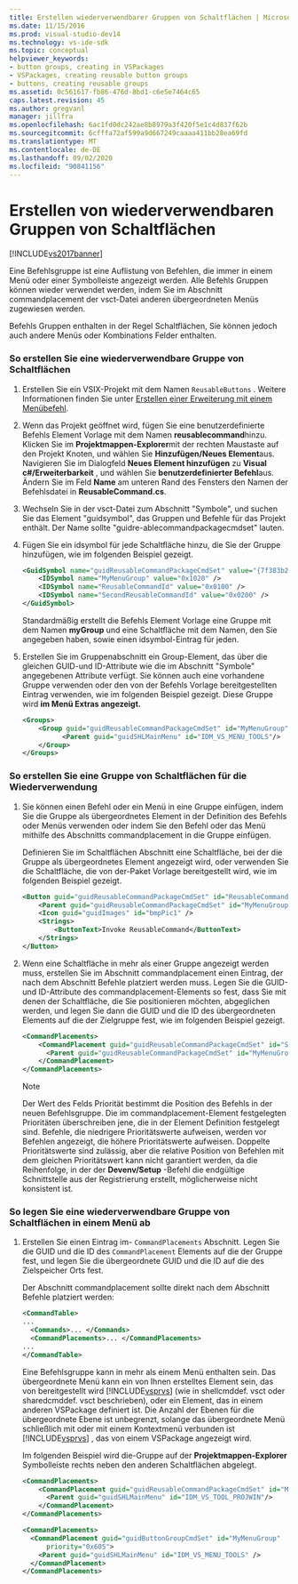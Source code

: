```yaml
---
title: Erstellen wiederverwendbarer Gruppen von Schaltflächen | Microsoft-Dokumentation
ms.date: 11/15/2016
ms.prod: visual-studio-dev14
ms.technology: vs-ide-sdk
ms.topic: conceptual
helpviewer_keywords:
- button groups, creating in VSPackages
- VSPackages, creating reusable button groups
- buttons, creating reusable groups
ms.assetid: 0c561617-fb86-476d-8bd1-c6e5e7464c65
caps.latest.revision: 45
ms.author: gregvanl
manager: jillfra
ms.openlocfilehash: 6ac1fd0dc242ae8b8979a3f420f5e1c4d837f62b
ms.sourcegitcommit: 6cfffa72af599a9d667249caaaa411bb28ea69fd
ms.translationtype: MT
ms.contentlocale: de-DE
ms.lasthandoff: 09/02/2020
ms.locfileid: "90841156"
---
```

# <a name="creating-reusable-groups-of-buttons"></a>Erstellen von wiederverwendbaren Gruppen von Schaltflächen
[!INCLUDE[vs2017banner](../includes/vs2017banner.md)]

Eine Befehlsgruppe ist eine Auflistung von Befehlen, die immer in einem Menü oder einer Symbolleiste angezeigt werden. Alle Befehls Gruppen können wieder verwendet werden, indem Sie im Abschnitt commandplacement der vsct-Datei anderen übergeordneten Menüs zugewiesen werden.  
  
 Befehls Gruppen enthalten in der Regel Schaltflächen, Sie können jedoch auch andere Menüs oder Kombinations Felder enthalten.  
  
### <a name="to-create-a-reusable-group-of-buttons"></a>So erstellen Sie eine wiederverwendbare Gruppe von Schaltflächen  
  
1. Erstellen Sie ein VSIX-Projekt mit dem Namen `ReusableButtons` . Weitere Informationen finden Sie unter [Erstellen einer Erweiterung mit einem Menübefehl](../extensibility/creating-an-extension-with-a-menu-command.md).  
  
2. Wenn das Projekt geöffnet wird, fügen Sie eine benutzerdefinierte Befehls Element Vorlage mit dem Namen **reusablecommand**hinzu. Klicken Sie im **Projektmappen-Explorer**mit der rechten Maustaste auf den Projekt Knoten, und wählen Sie **Hinzufügen/Neues Element**aus. Navigieren Sie im Dialogfeld **Neues Element hinzufügen** zu **Visual c#/Erweiterbarkeit** , und wählen Sie **benutzerdefinierter Befehl**aus. Ändern Sie im Feld **Name** am unteren Rand des Fensters den Namen der Befehlsdatei in **ReusableCommand.cs**.  
  
3. Wechseln Sie in der vsct-Datei zum Abschnitt "Symbole", und suchen Sie das Element "guidsymbol", das Gruppen und Befehle für das Projekt enthält. Der Name sollte "guidre-ablecommandpackagecmdset" lauten.  
  
4. Fügen Sie ein idsymbol für jede Schaltfläche hinzu, die Sie der Gruppe hinzufügen, wie im folgenden Beispiel gezeigt.  
  
    ```xml  
    <GuidSymbol name="guidReusableCommandPackageCmdSet" value="{7f383b2a-c6b9-4c1d-b4b8-a26dc5b60ca1}">  
        <IDSymbol name="MyMenuGroup" value="0x1020" />  
        <IDSymbol name="ReusableCommandId" value="0x0100" />  
        <IDSymbol name="SecondReusableCommandId" value="0x0200" />  
    </GuidSymbol>  
    ```  
  
     Standardmäßig erstellt die Befehls Element Vorlage eine Gruppe mit dem Namen **myGroup** und eine Schaltfläche mit dem Namen, den Sie angegeben haben, sowie einen idsymbol-Eintrag für jeden.  
  
5. Erstellen Sie im Gruppenabschnitt ein Group-Element, das über die gleichen GUID-und ID-Attribute wie die im Abschnitt "Symbole" angegebenen Attribute verfügt. Sie können auch eine vorhandene Gruppe verwenden oder den von der Befehls Vorlage bereitgestellten Eintrag verwenden, wie im folgenden Beispiel gezeigt. Diese Gruppe wird **im Menü Extras angezeigt.**  
  
    ```xml  
    <Groups>  
        <Group guid="guidReusableCommandPackageCmdSet" id="MyMenuGroup" priority="0x0600">  
              <Parent guid="guidSHLMainMenu" id="IDM_VS_MENU_TOOLS"/>  
        </Group>  
    </Groups>  
    ```  
  
### <a name="to-create-a-group-of-buttons-for-reuse"></a>So erstellen Sie eine Gruppe von Schaltflächen für die Wiederverwendung  
  
1. Sie können einen Befehl oder ein Menü in eine Gruppe einfügen, indem Sie die Gruppe als übergeordnetes Element in der Definition des Befehls oder Menüs verwenden oder indem Sie den Befehl oder das Menü mithilfe des Abschnitts commandplacement in die Gruppe einfügen.  
  
     Definieren Sie im Schaltflächen Abschnitt eine Schaltfläche, bei der die Gruppe als übergeordnetes Element angezeigt wird, oder verwenden Sie die Schaltfläche, die von der-Paket Vorlage bereitgestellt wird, wie im folgenden Beispiel gezeigt.  
  
    ```xml  
    <Button guid="guidReusableCommandPackageCmdSet" id="ReusableCommandId" priority="0x0100" type="Button">  
        <Parent guid="guidReusableCommandPackageCmdSet" id="MyMenuGroup" />  
        <Icon guid="guidImages" id="bmpPic1" />  
        <Strings>  
            <ButtonText>Invoke ReusableCommand</ButtonText>  
        </Strings>  
    </Button>  
    ```  
  
2. Wenn eine Schaltfläche in mehr als einer Gruppe angezeigt werden muss, erstellen Sie im Abschnitt commandplacement einen Eintrag, der nach dem Abschnitt Befehle platziert werden muss. Legen Sie die GUID-und ID-Attribute des commandplacement-Elements so fest, dass Sie mit denen der Schaltfläche, die Sie positionieren möchten, abgeglichen werden, und legen Sie dann die GUID und die ID des übergeordneten Elements auf die der Zielgruppe fest, wie im folgenden Beispiel gezeigt.  
  
    ```xml  
    <CommandPlacements>  
        <CommandPlacement guid="guidReusableCommandPackageCmdSet" id="SecondReusableCommandId" priority="0x105">  
          <Parent guid="guidReusableCommandPackageCmdSet" id="MyMenuGroup" />  
        </CommandPlacement>  
    </CommandPlacements>  
    ```  
  
    > [!NOTE]
    > Der Wert des Felds Priorität bestimmt die Position des Befehls in der neuen Befehlsgruppe. Die im commandplacement-Element festgelegten Prioritäten überschreiben jene, die in der Element Definition festgelegt sind. Befehle, die niedrigere Prioritätswerte aufweisen, werden vor Befehlen angezeigt, die höhere Prioritätswerte aufweisen. Doppelte Prioritätswerte sind zulässig, aber die relative Position von Befehlen mit dem gleichen Prioritätswert kann nicht garantiert werden, da die Reihenfolge, in der der **Devenv/Setup** -Befehl die endgültige Schnittstelle aus der Registrierung erstellt, möglicherweise nicht konsistent ist.  
  
### <a name="to-put-a-reusable-group-of-buttons-on-a-menu"></a>So legen Sie eine wiederverwendbare Gruppe von Schaltflächen in einem Menü ab  
  
1. Erstellen Sie einen Eintrag im- `CommandPlacements` Abschnitt. Legen Sie die GUID und die ID des `CommandPlacement` Elements auf die der Gruppe fest, und legen Sie die übergeordnete GUID und die ID auf die des Zielspeicher Orts fest.  
  
     Der Abschnitt commandplacement sollte direkt nach dem Abschnitt Befehle platziert werden:  
  
    ```xml  
    <CommandTable>  
    ...  
      <Commands>... </Commands>  
      <CommandPlacements>... </CommandPlacements>  
    ...   
    </CommandTable>  
    ```  
  
     Eine Befehlsgruppe kann in mehr als einem Menü enthalten sein. Das übergeordnete Menü kann ein von Ihnen erstelltes Element sein, das von bereitgestellt wird [!INCLUDE[vsprvs](../includes/vsprvs-md.md)] (wie in shellcmddef. vsct oder sharedcmddef. vsct beschrieben), oder ein Element, das in einem anderen VSPackage definiert ist. Die Anzahl der Ebenen für die übergeordnete Ebene ist unbegrenzt, solange das übergeordnete Menü schließlich mit oder mit einem Kontextmenü verbunden ist [!INCLUDE[vsprvs](../includes/vsprvs-md.md)] , das von einem VSPackage angezeigt wird.  
  
     Im folgenden Beispiel wird die-Gruppe auf der **Projektmappen-Explorer** Symbolleiste rechts neben den anderen Schaltflächen abgelegt.  
  
    ```xml  
    <CommandPlacements>  
        <CommandPlacement guid="guidReusableCommandPackageCmdSet" id="MyMenuGroup" priority="0xF00">  
          <Parent guid="guidSHLMainMenu" id="IDM_VS_TOOL_PROJWIN"/>  
        </CommandPlacement>  
    </CommandPlacements>  
    ```  
  
    ```xml  
    <CommandPlacements>  
      <CommandPlacement guid="guidButtonGroupCmdSet" id="MyMenuGroup"   
          priority="0x605">  
        <Parent guid="guidSHLMainMenu" id="IDM_VS_MENU_TOOLS" />  
      </CommandPlacement>  
    </CommandPlacements>  
  
    ```
